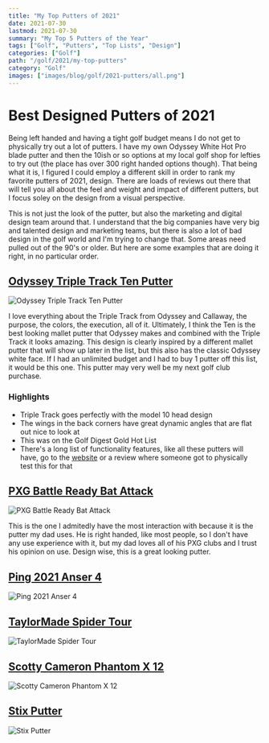 ```yaml
---
title: "My Top Putters of 2021"
date: 2021-07-30
lastmod: 2021-07-30
summary: "My Top 5 Putters of the Year"
tags: ["Golf", "Putters", "Top Lists", "Design"]
categories: ["Golf"]
path: "/golf/2021/my-top-putters"
category: "Golf"
images: ["images/blog/golf/2021-putters/all.png"]
---
```


# Best Designed Putters of 2021

Being left handed and having a tight golf budget means I do not get to physically try out a lot of putters. I have my own Odyssey White Hot Pro blade putter and then the 10ish or so options at my local golf shop for lefties to try out (the place has over 300 right handed options though). That being what it is, I figured I could employ a different skill in order to rank my favorite putters of 2021, design. There are loads of reviews out there that will tell you all about the feel and weight and impact of different putters, but I focus soley on the design from a visual perspective.

This is not just the look of the putter, but also the marketing and digital design team around that. I understand that the big companies have very big and talented design and marketing teams, but there is also a lot of bad design in the golf world and I'm trying to change that. Some areas need pulled out of the 90's or older. But here are some examples that are doing it right, in no particular order.

## [Odyssey Triple Track Ten Putter](https://www.odysseygolf.com/triple-track/putters-2020-triple-track-ten.html)

![Odyssey Triple Track Ten Putter](../../../resources/images/blog/golf/2021-putters/ody-triple-track.png)

I love everything about the Triple Track from Odyssey and Callaway, the purpose, the colors, the execution, all of it. Ultimately, I think the Ten is the best looking mallet putter that Odyssey makes and combined with the Triple Track it looks amazing. This design is clearly inspired by a different mallet putter that will show up later in the list, but this also has the classic Odyssey white face. If I had an unlimited budget and I had to buy 1 putter off this list, it would be this one. This putter may very well be my next golf club purchase.

### Highlights

- Triple Track goes perfectly with the model 10 head design
- The wings in the back corners have great dynamic angles that are flat out nice to look at
- This was on the Golf Digest Gold Hot List
- There's a long list of functionality features, like all these putters will have, go to the [website](https://www.odysseygolf.com/triple-track/putters-2020-triple-track-ten.html) or a review where someone got to physically test this for that

## [PXG Battle Ready Bat Attack](https://www.pxg.com/en-us/clubs/putters/battle-ready-bat-attack)

![PXG Battle Ready Bat Attack](../../../resources/images/blog/golf/2021-putters/PXG-Bat-Attack.png)

This is the one I admitedly have the most interaction with because it is the putter my dad uses. He is right handed, like most people, so I don't have any use experience with it, but my dad loves all of his PXG clubs and I trust his opinion on use. Design wise, this is a great looking putter.

## [Ping 2021 Anser 4](https://ping.com/en-us/clubs/putters/ping-2021)

![Ping 2021 Anser 4](../../../resources/images/blog/golf/2021-putters/ping-2021-A4.png)

## [TaylorMade Spider Tour](https://www.taylormadegolf.com/MySpider-Tour/DW-JIC43.html?lang=en_US&cgid=taylormade-putters-spiderfamily#lang=en_US&view=grid&start=14&)

![TaylorMade Spider Tour](../../../resources/images/blog/golf/2021-putters/taylormade-spider-tour.png)

## [Scotty Cameron Phantom X 12](https://www.scottycameron.com/putters/phantom-x/phantom-x-12/)

![Scotty Cameron Phantom X 12](../../../resources/images/blog/golf/2021-putters/sc-phantom-x-12.png)

## [Stix Putter](https://stix.golf/products/putter)

![Stix Putter](../../../resources/images/blog/golf/2021-putters/stix.png)
